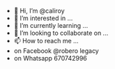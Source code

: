 - 👋 Hi, I’m @caliroy
- 👀 I’m interested in ...
- 🌱 I’m currently learning ...
- 💞️ I’m looking to collaborate on ...
- 📫 How to reach me ...
- on Facebook @robero legacy
- on Whatsapp 670742996

<!---
caliroy/caliroy is a ✨ special ✨ repository because its `README.md` (this file) appears on your GitHub profile.
You can click the Preview link to take a look at your changes.
--->
